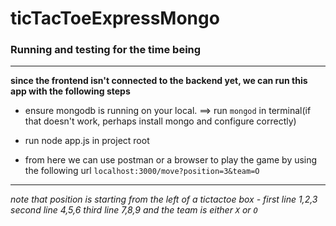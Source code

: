 # ticTacToeExpressMongo


### Running and testing for the time being

---

**since the frontend isn't connected to the backend yet, we can run this app with the following steps**

* ensure mongodb is running on your local. ==> run `mongod` in terminal(if that doesn't work, perhaps install mongo and configure correctly)

* run node app.js in project root

* from here we can use postman or a browser to play the game by using the following url `localhost:3000/move?position=3&team=O`

---
_note that position is starting from the left of a tictactoe box - first line 1,2,3 second line 4,5,6 third line 7,8,9 and the team is either `X` or `O`_